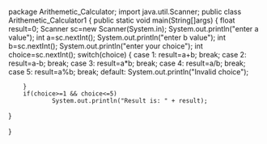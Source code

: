 package Arithemetic_Calculator;
import java.util.Scanner;
public class Arithemetic_Calculator1 {
	public static void main(String[]args)
{
		float result=0;
		Scanner sc=new Scanner(System.in);
		System.out.println("enter a value");
		int a=sc.nextInt();
		System.out.println("enter b value");
		int b=sc.nextInt();
		System.out.println("enter your choice");
		int choice=sc.nextInt();
		switch(choice)
		{
		case 1:
			result=a+b;
			break;
		case 2:
			result=a-b;
			break;
		case 3:
			result=a*b;
			break;
		case 4:
			result=a/b;
			break;
		case 5:
			result=a%b;
			break;
		default: System.out.println("Invalid choice");
		
		}
		if(choice>=1 && choice<=5)
	            System.out.println("Result is: " + result);
        
		
		
		
}

}
